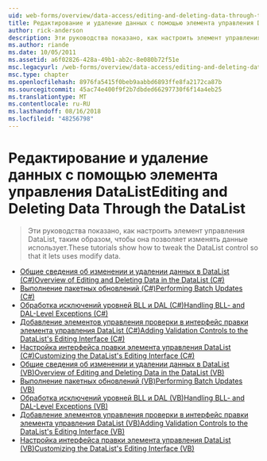 ```yaml
---
uid: web-forms/overview/data-access/editing-and-deleting-data-through-the-datalist/index
title: Редактирование и удаление данных с помощью элемента управления DataList | Документация Майкрософт
author: rick-anderson
description: Эти руководства показано, как настроить элемент управления DataList, таким образом, чтобы она позволяет изменять данные использует.
ms.author: riande
ms.date: 10/05/2011
ms.assetid: a6f02826-428a-49b1-ab2c-8e080b72f51e
msc.legacyurl: /web-forms/overview/data-access/editing-and-deleting-data-through-the-datalist
msc.type: chapter
ms.openlocfilehash: 8976fa5415f0beb9aabbd6893ffe8fa2172ca87b
ms.sourcegitcommit: 45ac74e400f9f2b7dbded66297730f6f14a4eb25
ms.translationtype: MT
ms.contentlocale: ru-RU
ms.lasthandoff: 08/16/2018
ms.locfileid: "48256798"
---
```

<a name="editing-and-deleting-data-through-the-datalist"></a><span data-ttu-id="9ade5-103">Редактирование и удаление данных с помощью элемента управления DataList</span><span class="sxs-lookup"><span data-stu-id="9ade5-103">Editing and Deleting Data Through the DataList</span></span>
====================
> <span data-ttu-id="9ade5-104">Эти руководства показано, как настроить элемент управления DataList, таким образом, чтобы она позволяет изменять данные использует.</span><span class="sxs-lookup"><span data-stu-id="9ade5-104">These tutorials show how to tweak the DataList control so that it lets uses modify data.</span></span>


- [<span data-ttu-id="9ade5-105">Общие сведения об изменении и удалении данных в DataList (C#)</span><span class="sxs-lookup"><span data-stu-id="9ade5-105">Overview of Editing and Deleting Data in the DataList (C#)</span></span>](an-overview-of-editing-and-deleting-data-in-the-datalist-cs.md)
- [<span data-ttu-id="9ade5-106">Выполнение пакетных обновлений (C#)</span><span class="sxs-lookup"><span data-stu-id="9ade5-106">Performing Batch Updates (C#)</span></span>](performing-batch-updates-cs.md)
- [<span data-ttu-id="9ade5-107">Обработка исключений уровней BLL и DAL (C#)</span><span class="sxs-lookup"><span data-stu-id="9ade5-107">Handling BLL- and DAL-Level Exceptions (C#)</span></span>](handling-bll-and-dal-level-exceptions-cs.md)
- [<span data-ttu-id="9ade5-108">Добавление элементов управления проверки в интерфейс правки элемента управления DataList (C#)</span><span class="sxs-lookup"><span data-stu-id="9ade5-108">Adding Validation Controls to the DataList's Editing Interface (C#)</span></span>](adding-validation-controls-to-the-datalist-s-editing-interface-cs.md)
- [<span data-ttu-id="9ade5-109">Настройка интерфейса правки элемента управления DataList (C#)</span><span class="sxs-lookup"><span data-stu-id="9ade5-109">Customizing the DataList's Editing Interface (C#)</span></span>](customizing-the-datalist-s-editing-interface-cs.md)
- [<span data-ttu-id="9ade5-110">Общие сведения об изменении и удалении данных в DataList (VB)</span><span class="sxs-lookup"><span data-stu-id="9ade5-110">Overview of Editing and Deleting Data in the DataList (VB)</span></span>](an-overview-of-editing-and-deleting-data-in-the-datalist-vb.md)
- [<span data-ttu-id="9ade5-111">Выполнение пакетных обновлений (VB)</span><span class="sxs-lookup"><span data-stu-id="9ade5-111">Performing Batch Updates (VB)</span></span>](performing-batch-updates-vb.md)
- [<span data-ttu-id="9ade5-112">Обработка исключений уровней BLL и DAL (VB)</span><span class="sxs-lookup"><span data-stu-id="9ade5-112">Handling BLL- and DAL-Level Exceptions (VB)</span></span>](handling-bll-and-dal-level-exceptions-vb.md)
- [<span data-ttu-id="9ade5-113">Добавление элементов управления проверки в интерфейс правки элемента управления DataList (VB)</span><span class="sxs-lookup"><span data-stu-id="9ade5-113">Adding Validation Controls to the DataList's Editing Interface (VB)</span></span>](adding-validation-controls-to-the-datalist-s-editing-interface-vb.md)
- [<span data-ttu-id="9ade5-114">Настройка интерфейса правки элемента управления DataList (VB)</span><span class="sxs-lookup"><span data-stu-id="9ade5-114">Customizing the DataList's Editing Interface (VB)</span></span>](customizing-the-datalist-s-editing-interface-vb.md)
